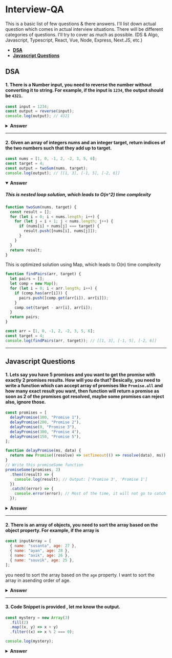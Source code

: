 # Interview-QA

This is a basic list of few questions &amp; there answers. I'll list down actual question which comes in actual interview situations.
There will be different categories of questions. I'll try to cover as much as possible. (DS & Algo, Javascript, Typescript, React, Vue, Node, Express, Next.JS, etc.)

- [**DSA**](#dsa)
- [**Javascript Questions**](#javascript-questions)

## DSA

#### 1. There is a Number input, you need to reverse the number without converting it to string. For example, if the input is `1234`, the output should be `4321`.

```js
const input = 1234;
const output = reverse(input);
console.log(output); // 4321
```

<details><summary><b>Answer</b></summary>
<p>

##### This is a short function using loop

```js
function reverse(num) {
  let rev = 0;
  while (num > 0) {
    rev = rev * 10 + (num % 10);
    num = Math.floor(num / 10);
  }
  return rev;
}

const input = 1234;
const output = reverse(input);
console.log(output); // 4321
```

</p>

</details>

---

#### 2. Given an array of integers nums and an integer target, return indices of the two numbers such that they add up to target.

```js
const nums = [1, 0, -1, 2, -2, 3, 5, 6];
const target = 4;
const output = twoSum(nums, target);
console.log(output); // [[1, 3], [-1, 5], [-2, 6]]
```

<details open><summary><b>Answer</b></summary>
<p>

##### This is nested loop solution, which leads to O(n^2) time complexity

```js
function twoSum(nums, target) {
  const result = [];
  for (let i = 0; i < nums.length; i++) {
    for (let j = i + 1; j < nums.length; j++) {
      if (nums[i] + nums[j] === target) {
        result.push([nums[i], nums[j]]);
      }
    }
  }
  return result;
}
```

This is optimized solution using Map, which leads to O(n) time complexity

```js
function findPairs(arr, target) {
  let pairs = [];
  let comp = new Map();
  for (let i = 0; i < arr.length; i++) {
    if (comp.has(arr[i])) {
      pairs.push([comp.get(arr[i]), arr[i]]);
    }
    comp.set(target - arr[i], arr[i]);
  }
  return pairs;
}

const arr = [1, 0, -1, 2, -2, 3, 5, 6];
const target = 4;
console.log(findPairs(arr, target)); // [[1, 3], [-1, 5], [-2, 6]]
```

</p>

</details>

---

## Javascript Questions

#### 1. Lets say you have 5 promises and you want to get the promise with exactly 2 promises results. How will you do that? Besically, you need to write a function which can accept array of promises like `Promise.all` and how many exact result you want, then function will return a promise as soon as 2 of the promises got resolved, maybe some promises can reject also, ignore those.

```js
const promises = [
  delayPromise(100, "Promise 1"),
  delayPromise(200, "Promise 2"),
  delayPromise(0, "Promise 3"),
  delayPromise(300, "Promise 4"),
  delayPromise(150, "Promise 5"),
];

function delayPromise(ms, data) {
  return new Promise((resolve) => setTimeout(() => resolve(data), ms));
}
// Write this promiseSome function
promiseSome(promises, 2)
  .then((result) => {
    console.log(result); // Output: ['Promise 3', 'Promise 1']
  })
  .catch((error) => {
    console.error(error); // Most of the time, it will not go to catch block
  });
```

<details><summary><b>Answer</b></summary>
<p>

##### This function is similar to `Promise.all` but it will resolve as soon as 2 promises got resolved.

```js
function promiseSome(promises, count) {
  return new Promise((resolve, reject) => {
    if (!Array.isArray(promises) || !Number.isInteger(count) || count <= 0) {
      reject(new Error("Invalid input"));
      return;
    }

    const results = [];
    let fulfilledCount = 0;

    function checkCompletion() {
      if (fulfilledCount === count) {
        resolve(results);
      }
    }

    promises.forEach((promise, index) => {
      promise
        .then((data) => {
          results[index] = data;
          fulfilledCount++;

          // Check if we have filled the results array with non-null values
          if (results.filter((item) => item !== null).length === count) {
            checkCompletion();
          }
        })
        .catch((error) => {
          // Fill with null if promise is rejected
          results[index] = null;
          fulfilledCount++;

          // Check if we have filled the results array with non-null values
          if (results.filter((item) => item !== null).length === count) {
            checkCompletion();
          }
        });
    });
  });
}
```

</p>

</details>

---

#### 2. There is an array of objects, you need to sort the array based on the object property. For example, if the array is

```js
const inputArray = [
  { name: "susanta", age: 27 },
  { name: "ayan", age: 28 },
  { name: "avik", age: 26 },
  { name: "souvik", age: 25 },
];
```

you need to sort the array based on the `age` property. I want to sort the array in asending order of age.

<details><summary><b>Answer</b></summary>
<p>

##### This solution is using `sort` method of array. Other approach can be sorting function using `bubble sort` or `merge sort` or `quick sort`.

```js
// Sort array based on key using JS sort method
function sortArray(arr, key) {
  return arr.sort((a, b) => a[key] - b[key]);
}

console.log(sortArray(inputArray, "age"));
```

```js
// Bubble sort approach
let bubbleSort = (inputArr, key) => {
  let len = inputArr.length;
  for (let i = 0; i < len; i++) {
    for (let j = 0; j < len; j++) {
      if (inputArr[j][key] > inputArr[j + 1]?.[key]) {
        let tmp = inputArr[j];
        inputArr[j] = inputArr[j + 1];
        inputArr[j + 1] = tmp;
      }
    }
  }
  return inputArr;
};

console.log(bubbleSort(inputArray, "age"));
```

</p>

</details>

---

#### 3. Code Snippet is provided , let me know the output.

```js
const mystery = new Array(3)
  .fill(2)
  .map((x, y) => x + y)
  .filter((x) => x % 2 === 0);

console.log(mystery);
```

<details><summary><b>Answer</b></summary>
<p>

##### Output will be `[2, 4]`, because `new Array(3).fill(2)` will create an array of length 3 with value 2. Then `map` function will add index with value, so it will be `[2, 3, 4]`. Then `filter` function will filter out odd numbers, so it will be `[2, 4]`.

</p>
</details>
